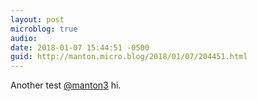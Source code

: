```yaml
---
layout: post
microblog: true
audio: 
date: 2018-01-07 15:44:51 -0500
guid: http://manton.micro.blog/2018/01/07/204451.html
---
```

Another test [@manton3](https://micro.blog/manton3) hi.
